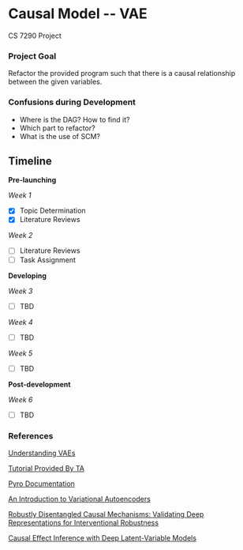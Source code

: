 # Causal Model -- VAE
CS 7290 Project

### Project Goal

Refactor the provided program such that there is a causal relationship between the given variables.


### Confusions during Development

 -  Where is the DAG? How to find it?
 -  Which part to refactor?
 -  What is the use of SCM?

 
## Timeline

**Pre-launching**


*Week 1*

- [x] Topic Determination 
- [x] Literature Reviews

*Week 2*

- [ ] Literature Reviews
- [ ] Task Assignment

**Developing**	

*Week 3*

- [ ] TBD

*Week 4*

- [ ] TBD


*Week 5*

- [ ] TBD



**Post-development**
 

 
 *Week 6*
 
 - [ ] TBD


### References

[Understanding VAEs](https://towardsdatascience.com/understanding-variational-autoencoders-vaes-f70510919f73)

[Tutorial Provided By TA](https://github.com/robertness/causalML/blob/master/tutorials/causal_vae_dsprites.ipynb)

[Pyro Documentation](http://docs.pyro.ai/en/stable/contrib.cevae.html)

[An Introduction to Variational Autoencoders](https://arxiv.org/pdf/1906.02691.pdf)

[Robustly Disentangled Causal Mechanisms: Validating Deep Representations for Interventional Robustness](https://arxiv.org/pdf/1811.00007.pdf)

[Causal Effect Inference with Deep Latent-Variable Models](https://arxiv.org/pdf/1705.08821.pdf)

<!---[Causal Analysis of an Agent-Based Model of Human Behaviour](http://downloads.hindawi.com/journals/complexity/2017/8381954.pdf)

[Agent-Based Models for Causal Inference](https://dash.harvard.edu/bitstream/handle/1/27201721/MURRAY-DISSERTATION-2016.pdf?sequence=3&isAllowed=y)

[Picture: A Probabilistic Programming Language for Scene Perception](https://mrkulk.github.io/www_cvpr15/1999.pdf)

[Approximate Bayesian Image Interpretation using
Generative Probabilistic Graphics Programs](https://arxiv.org/pdf/1307.0060v1.pdf)--->
